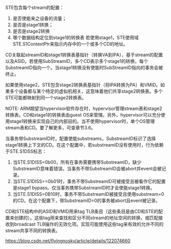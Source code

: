 
STE包含每个stream的配置：

1. 是否使能来之设备的流量；
2. 是否是stage1转换；
3. 是否是stage2转换
4. 哪个数据结构定位到stage1的转换表
若使用stage1，STE使用域STE.S1ContextPtr来指示内存中的一个或多个CD的地址。

CD关联起streamID和stage1转换表基指针（转换VA到IPA），基于stream的配置以及ASID。若使用SubStreamID，多个CD表示多个stage1的转换，每个SubstreamID指向一个。当stage1转换没有使能时SubStreamID指向的事务会被终止。

如果使用stage2，STE包含stage2转换表基指针（将IPA转换为PA）和VMID。如果多个设备都与某个特定的虚拟机相关，这意味着他们共享stage2转换表。多个STE可能都映射到同一个stage2转换表。

NOTE: ARM期望当hypervisor软件存在时，hypervisor管理stream表和stage2转换表。CD和stage1的转换表由guest OS来管理。另外，hypervisor可以充分使用stage1转换来实现自己的内部目的。当不使用hypervisor时，单个OS管理stream表和CD。要了解更多，可查章节3.6。

当事务带SubstreamID时，配置使能substreams，SubstreamID标识了选择stage1转换上下文的CD。在这个配置中，若substreamID没有使用时，行为依赖于STE.S1DSS标志：

1. 当STE.S1DISS=0b00，所有在事务需要携带SubstreamID，缺少SubstreamID意味着错误。当事务不带SubstreamID会被abort并event会被记录。
2. 当STE.S1DISS==0b01时，事务不带SubstreamID可被接受且被看作它的配置是stage1 bypass。仅当事务携带SubstreamID时才会使能stage1转换。
3. 当STE.S1DISS=0B10时，事务不带SubstreamID被接受且使用substream=0的CD。在这个配置下，带SubstreamID=0的事务被abort且event被记录。

CD和STE结构中的ASID和VMID用来tag TLB条目（这些条目是由CD和STE的配置来创建的）。这些tag用来查找和区分不同stream的地址空间的转换，或匹配接收到broadcast TLB操作的无效化项。实现可能使用这些tag来有效的允许不同的stream共享不同的转换表。



https://blog.csdn.net/flyingnosky/article/details/122074660